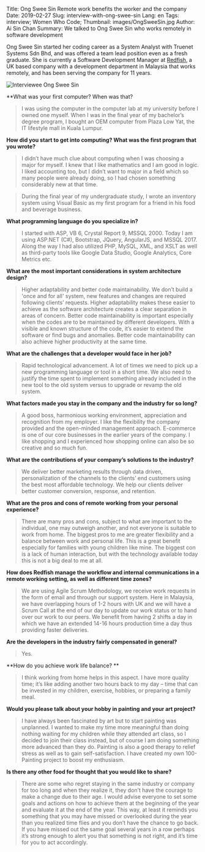 Title: Ong Swee Sin Remote work benefits the worker and the company
Date: 2019-02-27
Slug: interview-with-ong-swee-sin 
Lang: en 
Tags: interview; Women Who Code; 
Thumbnail: images/OngSweeSin.jpg 
Author: Ai Sin Chan 
Summary: We talked to Ong Swee Sin who works remotely in software development

Ong Swee Sin started her coding career as a System Analyst with Truenet Systems Sdn Bhd, and was offered a team lead position even as a fresh graduate. She is currently a Software Development Manager at [Redfish](https://www.redfishgroup.co.uk/), a UK based company with a development department in Malaysia that works remotely, and has been serving the company for 11 years.

![Interviewee Ong Swee Sin](/images/OngSweeSin.jpg)

**What was your first computer? When was that?

> I was using the computer in the computer lab at my university before I owned one myself. When I was in the final year of my bachelor’s degree program, I bought an OEM computer from Plaza Low Yat, the IT lifestyle mall in Kuala Lumpur. 

**How did you start to get into computing? What was the first program that you wrote?** 

> I didn’t have much clue about computing when I was choosing a major for myself. I knew that I like mathematics and I am good in logic. I liked accounting too, but I didn’t want to major in a field which so many people were already doing, so I had chosen something considerably new at that time. 

> During the final year of my undergraduate study, I wrote an inventory system using Visual Basic as my first program for a friend in his food and beverage business. 

**What programming language do you specialize in?**

> I started with ASP, VB 6, Crystal Report 9, MSSQL 2000. Today I am using ASP.NET (C#), Bootstrap, JQuery, AngularJS, and MSSQL 2017. Along the way I had also utilized PHP, MySQL, XML, and XSLT as well as third-party tools like Google Data Studio, Google Analytics, Core Metrics etc.

**What are the most important considerations in system architecture design?**

> Higher adaptability and better code maintainability. We don’t build a 'once and for all' system, new features and changes are required following clients’ requests. Higher adaptability makes these easier to achieve as the software architecture creates a clear separation in areas of concern. Better code maintainability is important especially when the codes are to be maintained by different developers. With a visible and known structure of the code, it’s easier to extend the software or find bugs and anomalies. Better code maintainability can also achieve higher productivity at the same time.

**What are the challenges that a developer would face in her job?**

> Rapid technological advancement. A lot of times we need to pick up a new programming language or tool in a short time. We also need to justify the time spent to implement something already included in the new tool to the old system versus to upgrade or revamp the old system. 

**What factors made you stay in the company and the industry for so long?**

> A good boss, harmonious working environment, appreciation and recognition from my employer. I like the flexibility the company provided and the open-minded management approach. E-commerce is one of our core businesses in the earlier years of the company. I like shopping and I experienced how shopping online can also be so creative and so much fun.

**What are the contributions of your company’s solutions to the industry?**

> We deliver better marketing results through data driven, personalization of the channels to the clients’ end customers using the best most affordable technology. We help our clients deliver better customer conversion, response, and retention.

**What are the pros and cons of remote working from your personal experience?**

> There are many pros and cons, subject to what are important to the individual, one may outweigh another, and not everyone is suitable to work from home. The biggest pros to me are greater flexibility and a balance between work and personal life. This is a great benefit especially for families with young children like mine. The biggest con is a lack of human interaction, but with the technology available today this is not a big deal to me at all. 

**How does Redfish manage the workflow and internal communications in a remote working setting, as well as different time zones?**

> We are using Agile Scrum Methodology, we receive work requests in the form of email and through our support system. Here in Malaysia, we have overlapping hours of 1-2 hours with UK and we will have a Scrum Call at the end of our day to update our work status or to hand over our work to our peers. We benefit from having 2 shifts a day in which we have an extended 14-16 hours production time a day thus providing faster deliveries. 

**Are the developers in the industry fairly compensated in general?**

> Yes. 

**How do you achieve work life balance? **

> I think working from home helps in this aspect. I have more quality time; it’s like adding another two hours back to my day – time that can be invested in my children, exercise, hobbies, or preparing a family meal. 

**Would you please talk about your hobby in painting and your art project?**

> I have always been fascinated by art but to start painting was unplanned. I wanted to make my time more meaningful than doing nothing waiting for my children while they attended art class, so I decided to join their class instead, but of course I am doing something more advanced than they do. Painting is also a good therapy to relief stress as well as to gain self-satisfaction. I have created my own 100-Painting project to boost my enthusiasm. 

**Is there any other food for thought that you would like to share?**

> There are some who regret staying in the same industry or company for too long and when they realize it, they don’t have the courage to make a change due to their age. I would advise everyone to set some goals and actions on how to achieve them at the beginning of the year and evaluate it at the end of the year. This way, at least it reminds you something that you may have missed or overlooked during the year than you realized time flies and you don’t have the chance to go back. If you have missed out the same goal several years in a row perhaps it’s strong enough to alert you that something is not right, and it’s time for you to act accordingly. 
